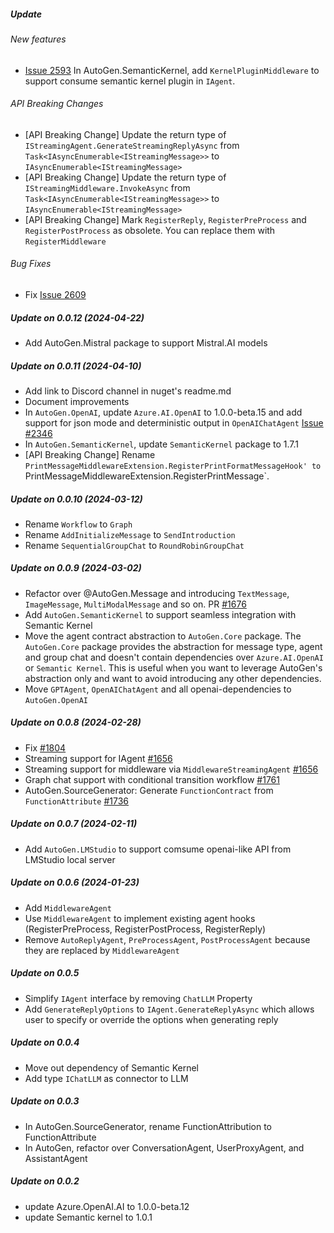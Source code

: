 ##### Update
###### New features
- [Issue 2593](https://github.com/microsoft/autogen/issues/2593) In AutoGen.SemanticKernel, add `KernelPluginMiddleware` to support consume semantic kernel plugin in `IAgent`.

###### API Breaking Changes
- [API Breaking Change] Update the return type of `IStreamingAgent.GenerateStreamingReplyAsync` from `Task<IAsyncEnumerable<IStreamingMessage>>` to `IAsyncEnumerable<IStreamingMessage>`
- [API Breaking Change] Update the return type of `IStreamingMiddleware.InvokeAsync` from `Task<IAsyncEnumerable<IStreamingMessage>>` to `IAsyncEnumerable<IStreamingMessage>`
- [API Breaking Change] Mark `RegisterReply`, `RegisterPreProcess` and `RegisterPostProcess` as obsolete. You can replace them with `RegisterMiddleware`

###### Bug Fixes
- Fix [Issue 2609](https://github.com/microsoft/autogen/issues/2609)
##### Update on 0.0.12 (2024-04-22)
- Add AutoGen.Mistral package to support Mistral.AI models
##### Update on 0.0.11 (2024-04-10)
- Add link to Discord channel in nuget's readme.md
- Document improvements
- In `AutoGen.OpenAI`, update `Azure.AI.OpenAI` to 1.0.0-beta.15 and add support for json mode and deterministic output in `OpenAIChatAgent` [Issue #2346](https://github.com/microsoft/autogen/issues/2346)
- In `AutoGen.SemanticKernel`, update `SemanticKernel` package to 1.7.1
- [API Breaking Change] Rename `PrintMessageMiddlewareExtension.RegisterPrintFormatMessageHook' to `PrintMessageMiddlewareExtension.RegisterPrintMessage`.
##### Update on 0.0.10 (2024-03-12)
- Rename `Workflow` to `Graph`
- Rename `AddInitializeMessage` to `SendIntroduction`
- Rename `SequentialGroupChat` to `RoundRobinGroupChat`
##### Update on 0.0.9 (2024-03-02)
- Refactor over @AutoGen.Message and introducing `TextMessage`, `ImageMessage`, `MultiModalMessage` and so on. PR [#1676](https://github.com/microsoft/autogen/pull/1676)
- Add `AutoGen.SemanticKernel` to support seamless integration with Semantic Kernel
- Move the agent contract abstraction to `AutoGen.Core` package. The `AutoGen.Core` package provides the abstraction for message type, agent and group chat and doesn't contain dependencies over `Azure.AI.OpenAI` or `Semantic Kernel`. This is useful when you want to leverage AutoGen's abstraction only and want to avoid introducing any other dependencies.
- Move `GPTAgent`, `OpenAIChatAgent` and all openai-dependencies to `AutoGen.OpenAI`
##### Update on 0.0.8 (2024-02-28)
- Fix [#1804](https://github.com/microsoft/autogen/pull/1804)
- Streaming support for IAgent [#1656](https://github.com/microsoft/autogen/pull/1656)
- Streaming support for middleware via `MiddlewareStreamingAgent` [#1656](https://github.com/microsoft/autogen/pull/1656)
- Graph chat support with conditional transition workflow [#1761](https://github.com/microsoft/autogen/pull/1761)
- AutoGen.SourceGenerator: Generate `FunctionContract` from `FunctionAttribute` [#1736](https://github.com/microsoft/autogen/pull/1736)
##### Update on 0.0.7 (2024-02-11)
- Add `AutoGen.LMStudio` to support comsume openai-like API from LMStudio local server
##### Update on 0.0.6 (2024-01-23)
- Add `MiddlewareAgent`
- Use `MiddlewareAgent` to implement existing agent hooks (RegisterPreProcess, RegisterPostProcess, RegisterReply)
- Remove `AutoReplyAgent`, `PreProcessAgent`, `PostProcessAgent` because they are replaced by `MiddlewareAgent`
##### Update on 0.0.5
- Simplify `IAgent` interface by removing `ChatLLM` Property
- Add `GenerateReplyOptions` to `IAgent.GenerateReplyAsync` which allows user to specify or override the options when generating reply

##### Update on 0.0.4
- Move out dependency of Semantic Kernel
- Add type `IChatLLM` as connector to LLM

##### Update on 0.0.3
- In AutoGen.SourceGenerator, rename FunctionAttribution to FunctionAttribute
- In AutoGen, refactor over ConversationAgent, UserProxyAgent, and AssistantAgent

##### Update on 0.0.2
- update Azure.OpenAI.AI to 1.0.0-beta.12
- update Semantic kernel to 1.0.1